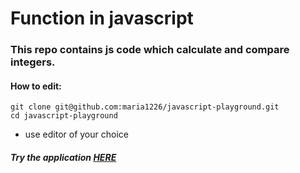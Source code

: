 # Function in javascript
### This repo contains js code which calculate and compare integers.
#### How to edit:

```
git clone git@github.com:maria1226/javascript-playground.git
cd javascript-playground
```
- use editor of your choice

##### Try the application [HERE](https://htmlpreview.github.io/?https://github.com/maria1226/javascript-playground/blob/master/function_in_js/function_in_javascript.html)



